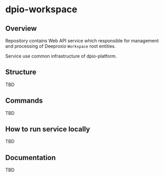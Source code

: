 # dpio-workspace

## Overview

Repository contains Web API service which responsible for management and processing of Deeproxio `Workspace`
root entities.

Service use common infrastructure of dpio-platform.

## Structure

TBD

## Commands

TBD

## How to run service locally

TBD

## Documentation

TBD
